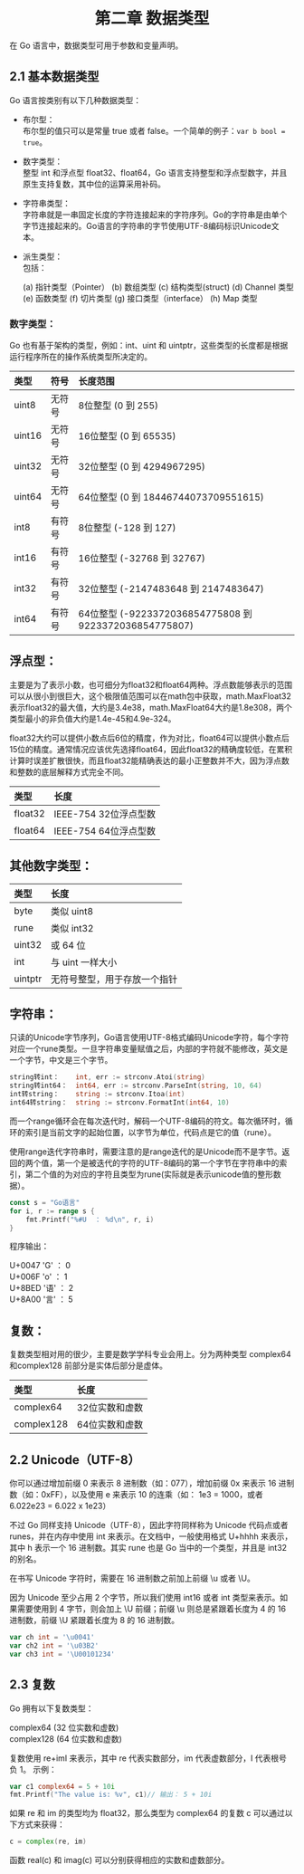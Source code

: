 # <center>第二章 数据类型</center>

在 Go 语言中，数据类型可用于参数和变量声明。

## 2.1 基本数据类型

Go 语言按类别有以下几种数据类型：

* 布尔型：<br>
布尔型的值只可以是常量 true 或者 false。一个简单的例子：`var b bool = true`。

* 数字类型：<br>
整型 int 和浮点型 float32、float64，Go 语言支持整型和浮点型数字，并且原生支持复数，其中位的运算采用补码。

* 字符串类型：<br>
字符串就是一串固定长度的字符连接起来的字符序列。Go的字符串是由单个字节连接起来的。Go语言的字符串的字节使用UTF-8编码标识Unicode文本。

* 派生类型：<br>
包括：


    (a) 指针类型（Pointer）
    (b) 数组类型
    (c) 结构类型(struct)
    (d) Channel 类型
    (e) 函数类型
    (f) 切片类型
    (g) 接口类型（interface）
    (h) Map 类型

### 数字类型：

Go 也有基于架构的类型，例如：int、uint 和 uintptr，这些类型的长度都是根据运行程序所在的操作系统类型所决定的。


|类型|符号|长度范围|
|:--|:--|:--|
|uint8    |无符号  |8位整型 (0 到 255)|
|uint16   |无符号 |16位整型 (0 到 65535)|
|uint32   |无符号 |32位整型 (0 到 4294967295)|
|uint64   |无符号 |64位整型 (0 到 18446744073709551615)|
|int8     |有符号  |8位整型 (-128 到 127)|
|int16    |有符号 |16位整型 (-32768 到 32767)|
|int32    |有符号 |32位整型 (-2147483648 到 2147483647)|
|int64    |有符号 |64位整型 (-9223372036854775808 到 9223372036854775807)|


## 浮点型：

主要是为了表示小数，也可细分为float32和float64两种。浮点数能够表示的范围可以从很小到很巨大，这个极限值范围可以在math包中获取，math.MaxFloat32表示float32的最大值，大约是3.4e38，math.MaxFloat64大约是1.8e308，两个类型最小的非负值大约是1.4e-45和4.9e-324。


float32大约可以提供小数点后6位的精度，作为对比，float64可以提供小数点后15位的精度。通常情况应该优先选择float64，因此float32的精确度较低，在累积计算时误差扩散很快，而且float32能精确表达的最小正整数并不大，因为浮点数和整数的底层解释方式完全不同。

|类型|长度|
|:--|:--|
|float32  |IEEE-754   32位浮点型数|
|float64  |IEEE-754   64位浮点型数|

## 其他数字类型：

|类型|长度|
|:--|:--|
|byte      |类似 uint8|
|rune      |类似 int32|
|uint32     |或 64 位|
|int        |与 uint 一样大小|
|uintptr    |无符号整型，用于存放一个指针|

## 字符串：
只读的Unicode字节序列，Go语言使用UTF-8格式编码Unicode字符，每个字符对应一个rune类型。一旦字符串变量赋值之后，内部的字符就不能修改，英文是一个字节，中文是三个字节。

```Go
string转int：    int, err := strconv.Atoi(string)
string转int64：  int64, err := strconv.ParseInt(string, 10, 64)
int转string：    string := strconv.Itoa(int)
int64转string：  string := strconv.FormatInt(int64, 10)
```

而一个range循环会在每次迭代时，解码一个UTF-8编码的符文。每次循环时，循环的索引是当前文字的起始位置，以字节为单位，代码点是它的值（rune）。

使用range迭代字符串时，需要注意的是range迭代的是Unicode而不是字节。返回的两个值，第一个是被迭代的字符的UTF-8编码的第一个字节在字符串中的索引，第二个值的为对应的字符且类型为rune(实际就是表示unicode值的整形数据）。

```Go
const s = "Go语言"
for i, r := range s {
	fmt.Printf("%#U  ： %d\n", r, i)
}
```
程序输出：

U+0047 'G'   ： 0<br>
U+006F 'o'   ： 1<br>
U+8BED '语'  ： 2<br>
U+8A00 '言'  ： 5<br>

## 复数：
复数类型相对用的很少，主要是数学学科专业会用上。分为两种类型 complex64和complex128 前部分是实体后部分是虚体。

|类型|长度|
|:--|:--|
|complex64   |32位实数和虚数|
|complex128   |64位实数和虚数|

## 2.2 Unicode（UTF-8）

你可以通过增加前缀 0 来表示 8 进制数（如：077），增加前缀 0x 来表示 16 进制数（如：0xFF），以及使用 e 来表示 10 的连乘（如： 1e3 = 1000，或者 6.022e23 = 6.022 x 1e23）

不过 Go 同样支持 Unicode（UTF-8），因此字符同样称为 Unicode 代码点或者 runes，并在内存中使用 int 来表示。在文档中，一般使用格式 U+hhhh 来表示，其中 h 表示一个 16 进制数。其实 rune 也是 Go 当中的一个类型，并且是 int32 的别名。

在书写 Unicode 字符时，需要在 16 进制数之前加上前缀 \u 或者 \U。

因为 Unicode 至少占用 2 个字节，所以我们使用 int16 或者 int 类型来表示。如果需要使用到 4 字节，则会加上 \U 前缀；前缀 \u 则总是紧跟着长度为 4 的 16 进制数，前缀 \U 紧跟着长度为 8 的 16 进制数。

```Go
var ch int = '\u0041'
var ch2 int = '\u03B2'
var ch3 int = '\U00101234'
```

## 2.3 复数
Go 拥有以下复数类型：

complex64 (32 位实数和虚数)<br>
complex128 (64 位实数和虚数)<br>

复数使用 re+imI 来表示，其中 re 代表实数部分，im 代表虚数部分，I 代表根号负 1。
示例：

```Go
var c1 complex64 = 5 + 10i
fmt.Printf("The value is: %v", c1)// 输出： 5 + 10i
```
如果 re 和 im 的类型均为 float32，那么类型为 complex64 的复数 c 可以通过以下方式来获得：

```Go
c = complex(re, im)
```
函数 real(c) 和 imag(c) 可以分别获得相应的实数和虚数部分。

